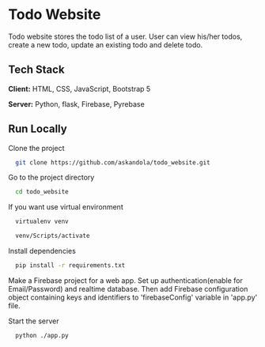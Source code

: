 
# Todo Website

Todo website stores the todo list of a user. User can view his/her todos, create a new todo, update an existing todo and delete todo.


## Tech Stack

**Client:** HTML, CSS, JavaScript, Bootstrap 5

**Server:** Python, flask, Firebase, Pyrebase

  
## Run Locally

Clone the project

```bash
  git clone https://github.com/askandola/todo_website.git
```

Go to the project directory

```bash
  cd todo_website
```

If you want use virtual environment

```bash
  virtualenv venv
```

```bash
  venv/Scripts/activate
```

Install dependencies

```bash
  pip install -r requirements.txt
```

Make a Firebase project for a web app. Set up authentication(enable for Email/Password) and realtime database. Then add Firebase configuration object containing keys and identifiers to 'firebaseConfig' variable in 'app.py' file.

Start the server

```bash
  python ./app.py
```

  
